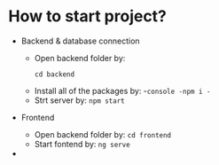 # How to start project?
* Backend & database connection
  - Open backend folder by: 
      ```console
      cd backend
      ```
  - Install all of the packages by:
  -```console
  -npm i
  -```
  - Strt server by: `npm start`
  
* Frontend 
  - Open backend folder by: `cd frontend`
  - Start fontend by: `ng serve`
  
*
